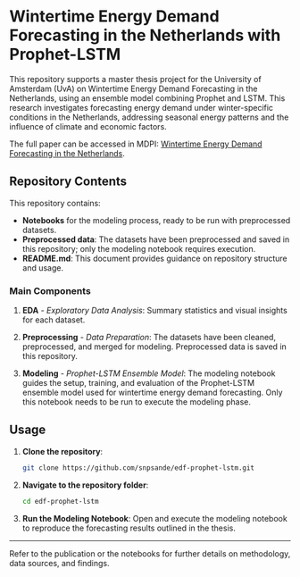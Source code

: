 # Wintertime Energy Demand Forecasting in the Netherlands with Prophet-LSTM

This repository supports a master thesis project for the University of Amsterdam (UvA) on Wintertime Energy Demand Forecasting in the Netherlands, using an ensemble model combining Prophet and LSTM. This research investigates forecasting energy demand under winter-specific conditions in the Netherlands, addressing seasonal energy patterns and the influence of climate and economic factors.

The full paper can be accessed in MDPI: [Wintertime Energy Demand Forecasting in the Netherlands](https://www.mdpi.com/2227-9717/12/11/2519).

## Repository Contents

This repository contains:

- **Notebooks** for the modeling process, ready to be run with preprocessed datasets.
- **Preprocessed data**: The datasets have been preprocessed and saved in this repository; only the modeling notebook requires execution.
- **README.md**: This document provides guidance on repository structure and usage.

### Main Components

1. **EDA** - _Exploratory Data Analysis_: Summary statistics and visual insights for each dataset.
   
2. **Preprocessing** - _Data Preparation_: The datasets have been cleaned, preprocessed, and merged for modeling. Preprocessed data is saved in this repository.

3. **Modeling** - _Prophet-LSTM Ensemble Model_: The modeling notebook guides the setup, training, and evaluation of the Prophet-LSTM ensemble model used for wintertime energy demand forecasting. Only this notebook needs to be run to execute the modeling phase.

## Usage

1. **Clone the repository**:
    ```bash
    git clone https://github.com/snpsande/edf-prophet-lstm.git
    ```
   
2. **Navigate to the repository folder**:
    ```bash
    cd edf-prophet-lstm
    ```
   
3. **Run the Modeling Notebook**:
    Open and execute the modeling notebook to reproduce the forecasting results outlined in the thesis.

---

Refer to the publication or the notebooks for further details on methodology, data sources, and findings.
